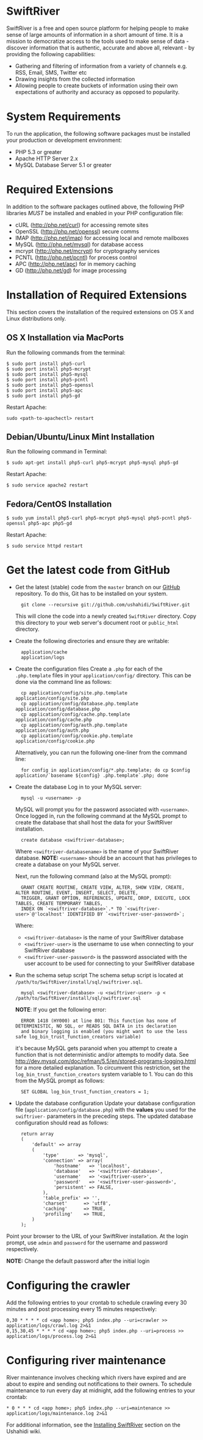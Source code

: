 SwiftRiver
==========
SwiftRiver is a free and open source platform for helping people to make sense of large amounts of information in a short amount of time. It is a mission to democratize access to the tools used to make sense of data - discover information that is authentic, accurate and above all, relevant - by providing the following capabilities:

* Gathering and filtering of information from a variety of channels e.g. RSS, Email, SMS, Twitter etc
* Drawing insights from the collected information
* Allowing people to create buckets of information using their own expectations of authority and accuracy as opposed to popularity.

System Requirements
====================
To run the application, the following software packages must be installed your production 
or development environment:

 * PHP 5.3 or greater
 * Apache HTTP Server 2.x
 * MySQL Database Server 5.1 or greater

Required Extensions
===================
In addition to the software packages outlined above, the following PHP libraries *MUST* be installed and
enabled in your PHP configuration file:

 * cURL (http://php.net/curl) for accessing remote sites
 * OpenSSL (http://php.net/openssl) secure comms
 * IMAP (http://php.net/imap) for accessing local and remote mailboxes
 * MySQL (http://php.net/mysql) for database access
 * mcrypt (http://php.net/mcrypt) for cryptography services
 * PCNTL (http://php.net/pcntl) for process control
 * APC (http://php.net/apc) for in memory caching
 * GD (http://php.net/gd) for image processing


Installation of Required Extensions
===================================

This section covers the installation of the required extensions on OS X and Linux distributions only.

OS X Installation via MacPorts
------------------------------
Run the following commands from the terminal:

	$ sudo port install php5-curl
	$ sudo port install php5-mcrypt
	$ sudo port install php5-mysql
	$ sudo port install php5-pcntl
	$ sudo port install php5-openssl
	$ sudo port install php5-apc
	$ sudo port install php5-gd

Restart Apache:

	sudo <path-to-apachectl> restart

Debian/Ubuntu/Linux Mint Installation
-------------------------------------

Run the following command in Terminal:

	$ sudo apt-get install php5-curl php5-mcrypt php5-mysql php5-gd

Restart Apache:

	$ sudo service apache2 restart

Fedora/CentOS Installation
--------------------------

	$ sudo yum install php5-curl php5-mcrypt php5-mysql php5-pcntl php5-openssl php5-apc php5-gd

Restart Apache:

	$ sudo service httpd restart


Get the latest code from GitHub
===============================
* Get the latest (stable) code from the `master` branch on our [GitHub](https://github.com/ushahidi/SwiftRiver) repository. To do this, Git has to be installed on your system.

		git clone --recursive git://github.com/ushahidi/SwiftRiver.git

	This will clone the code into a newly created `SwiftRiver` directory. Copy this directory to your web server's document root 
	or `public_html` directory.

* Create the following directories and ensure they are writable:

		application/cache
		application/logs

* Create the configuration files
	Create a `.php` for each of the `.php.template` files in your `application/config/` directory.
	This can be done via the command line as follows:

		cp application/config/site.php.template application/config/site.php
		cp application/config/database.php.template application/config/database.php
		cp application/config/cache.php.template application/config/cache.php
		cp application/config/auth.php.template application/config/auth.php
		cp application/config/cookie.php.template application/config/cookie.php

	Alternatively, you can run the following one-liner from the command line:

		for config in application/config/*.php.template; do cp $config application/`basename ${config} .php.template`.php; done

* Create the database
	Log in to your MySQL server:
	
		mysql -u <username> -p

	MySQL will prompt you for the password associated with `<username>`. Once logged in, run the following command at the MySQL
	prompt to create the database that shall host the data for your SwiftRiver installation.

		create database <swiftriver-database>;

	Where `<swiftriver-databasename>` is the name of your SwiftRiver database.
	__NOTE:__ `<username>` should be an account that has privileges to create a database on your MySQL server.

	Next, run the following command (also at the MySQL prompt):

		GRANT CREATE ROUTINE, CREATE VIEW, ALTER, SHOW VIEW, CREATE, ALTER ROUTINE, EVENT, INSERT, SELECT, DELETE,
		TRIGGER, GRANT OPTION, REFERENCES, UPDATE, DROP, EXECUTE, LOCK TABLES, CREATE TEMPORARY TABLES, 
		INDEX ON `<swiftriver-database>`.* TO `<swiftriver-user>`@'localhost' IDENTIFIED BY `<swiftriver-user-password>`;

	Where:
	- `<swiftriver-database>` is the name of your SwiftRiver database
	- `<swiftriver-user>` is the username to use when connecting to your SwiftRiver database
	- `<swiftriver-user-password>` is the password associated with the user account to be used for connecting to your SwiftRiver database

* Run the schema setup script
	The schema setup script is located at `/path/to/SwiftRiver/install/sql/swiftriver.sql`.

		mysql <swiftriver-database> -u <swiftriver-user> -p < /path/to/SwiftRiver/install/sql/swiftriver.sql

	__NOTE__: If you get the following error:

		ERROR 1418 (HY000) at line 801: This function has none of DETERMINISTIC, NO SQL, or READS SQL DATA in its declaration 
		and binary logging is enabled (you might want to use the less safe log_bin_trust_function_creators variable)

	it's because MySQL gets paranoid when you attempt to create a function that is not deterministic and/or attempts to modify data.
	See http://dev.mysql.com/doc/refman/5.5/en/stored-programs-logging.html for a more detailed explanation. 
	To circumvent this restriction, set the `log_bin_trust_function_creators` system variable to 1. You can do this from the MySQL prompt as follows:

		SET GLOBAL log_bin_trust_function_creators = 1;

* Update the database configuration
	Update your database configuration file (`application/config/database.php`) with the __values__ you used for the 
	`swiftriver-` parameters in the preceding steps. The updated database configuration should read as follows:

		return array
		(
			'default' => array
			(
				'type'       => 'mysql',
				'connection' => array(
					'hostname'   => 'localhost',
					'database'   => '<swiftriver-database>',
					'username'   => '<swiftriver-user>',
					'password'   => '<swiftriver-user-password>',
					'persistent' => FALSE,
				),
				'table_prefix' => '',
				'charset'      => 'utf8',
				'caching'      => TRUE,
				'profiling'    => TRUE,
			)
		);

Point your browser to the URL of your SwiftRiver installation. At the login prompt, use `admin` and `password` for
the username and password respectively. 

__NOTE:__ Change the default password after the initial login



Configuring the crawler
=======================
Add the following entries to your crontab to schedule crawling every 30 
minutes and post processing every 15 minutes respectively:

	0,30 * * * * cd <app home>; php5 index.php --uri=crawler >> application/logs/crawl.log 2>&1
	0,15,30,45 * * * * cd <app home>; php5 index.php --uri=process >> application/logs/process.log 2>&1


Configuring river maintenance
=============================

River maintenance involves checking which rivers have expired and are about to expire and sending 
out notifications to their owners. To schedule maintenance to run every day at midnight, add the
following entries to your crontab:

    * 0 * * * cd <app home>; php5 index.php --uri=maintenance >> application/logs/maintenance.log 2>&1


For additional information, see the [Installing SwiftRiver](https://wiki.ushahidi.com/display/WIKI/Installing+SwiftRiver) section on the Ushahidi wiki.